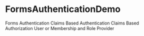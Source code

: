 FormsAuthenticationDemo
=======================

Forms Authentication
Claims Based Authentication
Claims Based Authorization
User or Membership and Role Provider
